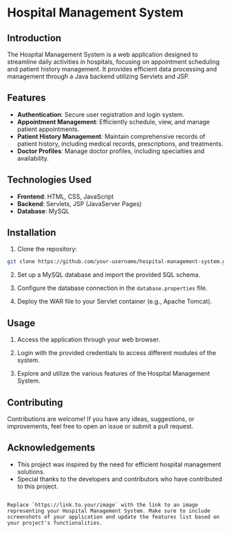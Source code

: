 # Hospital Management System

## Introduction

The Hospital Management System is a web application designed to streamline daily activities in hospitals, focusing on appointment scheduling and patient history management. It provides efficient data processing and management through a Java backend utilizing Servlets and JSP.

## Features

- **Authentication**: Secure user registration and login system.
- **Appointment Management**: Efficiently schedule, view, and manage patient appointments.
- **Patient History Management**: Maintain comprehensive records of patient history, including medical records, prescriptions, and treatments.
- **Doctor Profiles**: Manage doctor profiles, including specialties and availability.


## Technologies Used

- **Frontend**: HTML, CSS, JavaScript
- **Backend**: Servlets, JSP (JavaServer Pages)
- **Database**: MySQL

## Installation

1. Clone the repository:

```bash
git clone https://github.com/your-username/hospital-management-system.git
```

2. Set up a MySQL database and import the provided SQL schema.

3. Configure the database connection in the `database.properties` file.

4. Deploy the WAR file to your Servlet container (e.g., Apache Tomcat).

## Usage

1. Access the application through your web browser.

2. Login with the provided credentials to access different modules of the system.

3. Explore and utilize the various features of the Hospital Management System.


## Contributing

Contributions are welcome! If you have any ideas, suggestions, or improvements, feel free to open an issue or submit a pull request.


## Acknowledgements

- This project was inspired by the need for efficient hospital management solutions.
- Special thanks to the developers and contributors who have contributed to this project.

```

Replace `https://link.to.your/image` with the link to an image representing your Hospital Management System. Make sure to include screenshots of your application and update the features list based on your project's functionalities.
